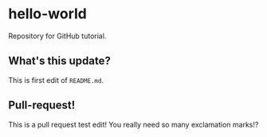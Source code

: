 # hello-world
Repository for GitHub tutorial.

## What's this update?
This is first edit of `README.md`.

## Pull-request!
This is a pull request test edit!
You really need so many exclamation marks!? 
